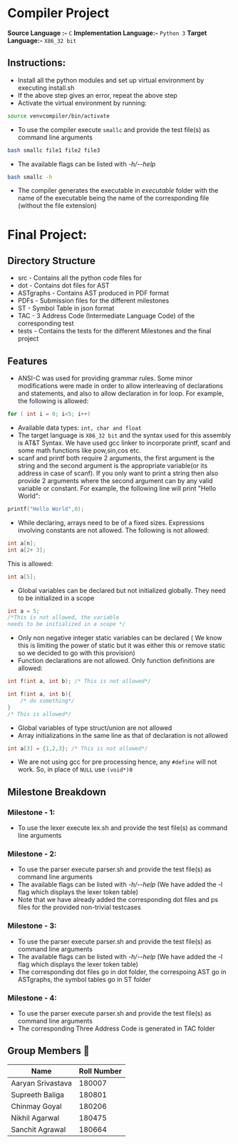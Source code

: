 # Compiler Project

**Source Language :-** `C`
**Implementation Language:-** `Python 3`
**Target Language:-** `X86_32 bit`

## Instructions:
* Install all the python modules and set up virtual environment by executing install.sh
* If the above step gives an error, repeat the above step
* Activate the virtual environment by running: 
```bash
source venvcompiler/bin/activate
```
* To use the compiler execute `smallc` and provide the test file(s) as command line arguments
```bash
bash smallc file1 file2 file3
```
* The available flags can be listed with *-h/--help*
```bash
bash smallc -h
```
* The compiler generates the executable in *executable* folder with the name of the executable being the name of the corresponding file (without the file extension)
# Final Project:
## Directory Structure
* src - Contains all the python code files for
* dot - Contains dot files for AST
* ASTgraphs - Contains AST produced in PDF format
* PDFs - Submission files for the different milestones
* ST - Symbol Table in json format
* TAC - 3 Address Code (Intermediate Language Code) of the corresponding test
* tests - Contains the tests for the different Milestones and the final project


## Features
* ANSI-C was used for providing grammar rules. Some minor modifications were made in order to allow interleaving of declarations and statements, and also to allow declaration in for loop. For example, the following is allowed:
```c
for ( int i = 0; i<5; i++)
```
* Available data types:  `int, char and float`
* The target language is `X86_32 bit` and the syntax used for this assembly is AT&T Syntax. We have used gcc linker to incorporate printf, scanf and some math functions like pow,sin,cos etc.
* scanf and printf both require 2 arguments, the first argument is the string and the second argument is the appropriate variable(or its address in case of scanf). If you only want to print a string then also provide 2 arguments where the second argument can by any valid variable or constant. For example, the following line will print "Hello World":
```c
printf("Hello World",0);
```
* While declaring, arrays need to be of a fixed sizes. Expressions involving constants are not allowed. The following is not allowed:
```c
int a[n];
int a[2+ 3];
```
This is allowed:
```c
int a[5];
```
* Global variables can be declared but not initialized globally. They need to be initialized in a scope
```c
int a = 5; 
/*This is not allowed, the variable 
needs to be initialized in a scope */
```
* Only non negative integer static variables can be declared ( We know this is limiting the power of static but it was either this or remove static so we decided to go with this provision)
* Function declarations are not allowed. Only function definitions are allowed:
```c
int f(int a, int b); /* This is not allowed*/

int f(int a, int b){
    /* do something*/
}
/* This is allowed*/
```
* Global variables of type struct/union are not allowed
* Array initializations in the same line as that of declaration is not allowed
```c
int a[3] = {1,2,3}; /* This is not allowed*/
```
* We are not using gcc for pre processing hence, any `#define` will not work. So, in place of `NULL` use `(void*)0`

## Milestone Breakdown
### Milestone - 1:
* To use the lexer execute lex.sh and provide the test file(s) as command line arguments

### Milestone - 2:
* To use the parser execute parser.sh and provide the test file(s) as command line arguments
* The available flags can be listed with *-h/--help* (We have added the -l flag which displays the lexer token table)
* Note that we have already added the corresponding dot files and ps files for the provided non-trivial testcases

### Milestone - 3:
* To use the parser execute parser.sh and provide the test file(s) as command line arguments
* The available flags can be listed with *-h/--help* (We have added the -l flag which displays the lexer token table)
* The corresponding dot files go in dot folder, the correspoing AST go in ASTgraphs, the symbol tables go in ST folder
### Milestone - 4:
* To use the parser execute parser.sh and provide the test file(s) as command line arguments
* The corresponding Three Address Code is generated in TAC folder
## Group Members :boy:

| Name | Roll Number |
| ----------- | ------- |
| Aaryan Srivastava | 180007 |
| Supreeth Baliga | 180801 |
| Chinmay Goyal | 180206 |
| Nikhil Agarwal | 180475 |
| Sanchit Agrawal | 180664 | 

